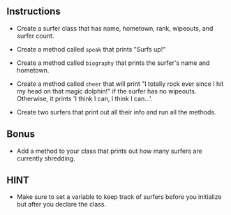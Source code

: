 ## Instructions

* Create a surfer class that has name, hometown, rank, wipeouts, and surfer count.

* Create a method called `speak` that prints "Surfs up!"

* Create a method called `biography` that prints the surfer's name and hometown.

* Create a method called `cheer` that will print "I totally rock ever since I hit my head on that magic dolphin!" if the surfer has no wipeouts. Otherwise, it prints 'I think I can, I think I can...'.

* Create two surfers that print out all their info and run all the methods.


## Bonus
* Add a method to your class that prints out how many surfers are currently shredding.

## HINT

* Make sure to set a variable to keep track of surfers before you initialize but after you declare the class.